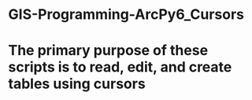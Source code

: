 # GIS-Programming-ArcPy6_Cursors
# The primary purpose of these scripts is to read, edit, and create tables using cursors 
